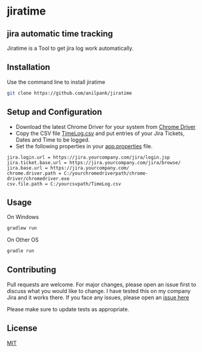 # jiratime

## jira automatic time tracking



Jiratime is a Tool to get jira log work automatically.

## Installation

Use the command line to install  jiratime

```bash
git clone https://github.com/anilpank/jiratime
```

## Setup and Configuration
- Download the latest Chrome Driver for your system from [Chrome Driver](https://chromedriver.chromium.org/)
- Copy  the CSV file [TimeLog.csv](https://github.com/anilpank/jiratime/blob/master/src/main/resources/TimeLog.csv) and put entries of your Jira Tickets, Dates and Time to be logged. 
- Set the following properties in your [app.properties](https://github.com/anilpank/jiratime/blob/master/src/main/resources/app.properties) file.

```
jira.login.url = https://jira.yourcompany.com/jira/login.jsp
jira.ticket.base.url = https://jira.yourcompany.com/jira/browse/
jira.base.url = https://jira.yourcompany.com/
chrome.driver.path = C:/yourchromedriverpath/chrome-driver/chromedriver.exe
csv.file.path = C:/yourcsvpath/TimeLog.csv
```



## Usage


On Windows
```bash
gradlew run
```

On Other OS
```bash
gradle run
```
## Contributing
Pull requests are welcome. For major changes, please open an issue first to discuss what you would like to change. I have tested this on my company Jira and it works there. If you face any issues, please open an [issue here](https://github.com/anilpank/jiratime/issues)

Please make sure to update tests as appropriate.

## License
[MIT](https://github.com/anilpank/jiratime/blob/master/LICENSE)